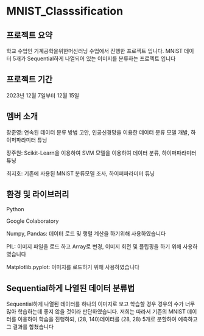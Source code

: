 ﻿# MNIST_Classsification
## 프로젝트 요약
학교 수업인 기계공학을위한머신러닝 수업에서 진행한 프로젝트 입니다.
MNIST 데이터 5개가 Sequential하게 나열되어 있는 이미지를 분류하는 프로젝트 입니다

## 프로젝트 기간
2023년 12월 7일부터 12월 15일

## 멤버 소개
장준영: 연속된 데이터 분류 방법 고안, 인공신경망을 이용한 데이터 분류 모델 개발, 하이퍼파라미터 튜닝

장주원: Scikit-Learn을 이용하여 SVM 모델을 이용하여 데이터 분류, 하이퍼파라미터 튜닝

최지호: 기존에 사용된 MNIST 분류모델 조사, 하이퍼파라미터 튜닝

## 환경 및 라이브러리
Python

Google Colaboratory

Numpy, Pandas: 데이터 로드 및 행렬 계산을 하기위해 사용하였습니다

PIL: 이미지 파일을 로드 하고 Array로 변경, 이미지 회전 및 플립핑을 하기 위해 사용하였습니다

Matplotlib.pyplot: 이미지를 로드하기 위해 사용하였습니다

## Sequential하게 나열된 데이터 분류법
Sequential하게 나열된 데이터를 하나의 이미지로 보고 학습할 경우 경우의 수가 너무 많아 학습하는데 좋지 않을 것이라 판단하였습니다.
저희는 따라서 기존의 MNIST 데이터를 이용하여 학습을 진행하되, (28, 140)데이터를 (28, 28) 5개로 분할하여 예측하고 그 결과를 합쳤습니다
